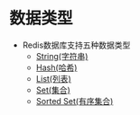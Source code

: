 数据类型
==
* Redis数据库支持五种数据类型
    * [String(字符串)](https://github.com/Cynaith/Redis/blob/master/src/main/java/com/ly/redis/DataType/String.md)
    * [Hash(哈希)](https://github.com/Cynaith/Redis/blob/master/src/main/java/com/ly/redis/DataType/Hash.md)
    * [List(列表)](https://github.com/Cynaith/Redis/blob/master/src/main/java/com/ly/redis/DataType/List.md)
    * [Set(集合)](https://github.com/Cynaith/Redis/blob/master/src/main/java/com/ly/redis/DataType/Set.md)
    * [Sorted Set(有序集合)](https://github.com/Cynaith/Redis/blob/master/src/main/java/com/ly/redis/DataType/SortedSet1.md)

    
     